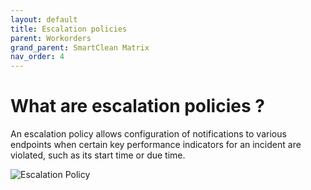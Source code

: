 ```yaml
---
layout: default
title: Escalation policies
parent: Workorders
grand_parent: SmartClean Matrix
nav_order: 4
---
```


# What are escalation policies ?
An escalation policy allows configuration of notifications to various endpoints when certain key performance indicators for an incident are violated, such as its start time or due time.

![Escalation Policy](https://www.smartclean.io/matrix/images/EscalationPolicy.png)
